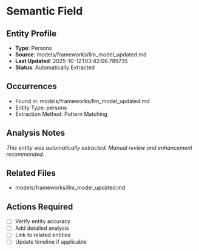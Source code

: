 # Semantic Field

## Entity Profile
- **Type**: Persons
- **Source**: models/frameworks/llm_model_updated.md
- **Last Updated**: 2025-10-12T03:42:06.789735
- **Status**: Automatically Extracted

## Occurrences
- Found in: models/frameworks/llm_model_updated.md
- Entity Type: persons
- Extraction Method: Pattern Matching

## Analysis Notes
*This entity was automatically extracted. Manual review and enhancement recommended.*

## Related Files
- models/frameworks/llm_model_updated.md

## Actions Required
- [ ] Verify entity accuracy
- [ ] Add detailed analysis
- [ ] Link to related entities
- [ ] Update timeline if applicable
